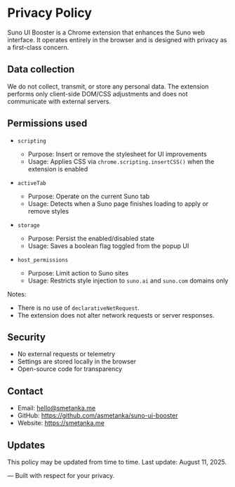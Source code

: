 # Privacy Policy

Suno UI Booster is a Chrome extension that enhances the Suno web interface. It operates entirely in the browser and is designed with privacy as a first-class concern.

## Data collection

We do not collect, transmit, or store any personal data. The extension performs only client-side DOM/CSS adjustments and does not communicate with external servers.

## Permissions used

- `scripting`
  - Purpose: Insert or remove the stylesheet for UI improvements
  - Usage: Applies CSS via `chrome.scripting.insertCSS()` when the extension is enabled

- `activeTab`
  - Purpose: Operate on the current Suno tab
  - Usage: Detects when a Suno page finishes loading to apply or remove styles

- `storage`
  - Purpose: Persist the enabled/disabled state
  - Usage: Saves a boolean flag toggled from the popup UI

- `host_permissions`
  - Purpose: Limit action to Suno sites
  - Usage: Restricts style injection to `suno.ai` and `suno.com` domains only

Notes:
- There is no use of `declarativeNetRequest`.
- The extension does not alter network requests or server responses.

## Security

- No external requests or telemetry
- Settings are stored locally in the browser
- Open-source code for transparency

## Contact

- Email: hello@smetanka.me
- GitHub: https://github.com/asmetanka/suno-ui-booster
- Website: https://smetanka.me

## Updates

This policy may be updated from time to time. Last update: August 11, 2025.

— Built with respect for your privacy.